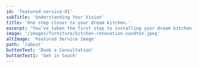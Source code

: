 ```yaml
---
id: 'featured-service-01'
subTitle: 'Understanding Your Vision'
title: 'One step closer to your dream kitchen.'
excerpt: "You’ve taken the first step to installing your dream kitchen,and cupboards. We are your kicthen renovation partner and we are here to assit you with your vision.Our design consultant will complete a needs analysis and will then suggest the most appropriate kitchen design, appliances, accessories and materials that will best suit you. The more information you give at this stage, the closer the initial design will be to what you really want. Designing parts of your kitchen is not just about the cupboards and appliances, it’s about the people who use it.Only by understanding you better can we create a kitchen which will allow you to express yourself in whichever way you choose. From design to installation, you can rest assured that your experience with Elengecy Interiors will be second to none.We understand that everyone’s needs and wants are different, and that’s why we offer a free consultation to discuss your specific requirements and provide you with a detailed quote. There is no obligation to proceed with our services, but we’re confident that we will change the style of your kitchen however you like and you’ll be impressed with what we offer. "
image: '/images/furniture/kitchen-renovation-sandton.jpeg'
altImage: 'Featured Service Image'
path: '/about'
buttonText: 'Book a Consultation'
buttonText1: 'Get in touch'
---
```

